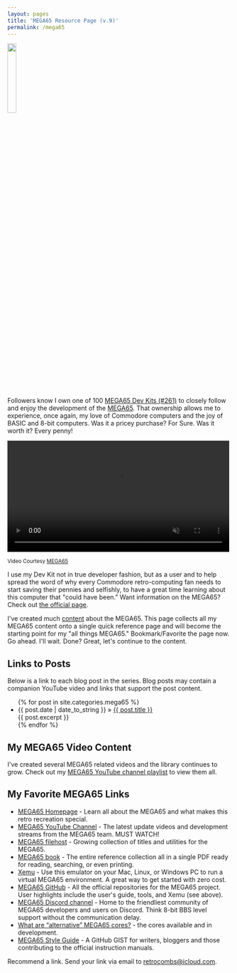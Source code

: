 ```yaml
---
layout: pages
title: 'MEGA65 Resource Page (v.9)'
permalink: /mega65
---
```


<img class="category" src="http://www.stevencombs.com/images/design/mega65.svg" width="20%" />

Followers know I own one of 100 [MEGA65 Dev Kits (#261)](https://www.stevencombs.com/mega65-1) to closely follow and enjoy the development of the [MEGA65](https://www.mega65.org). That ownership allows me to experience, once again, my love of Commodore computers and the joy of BASIC and 8-bit computers. Was it a pricey purchase? For Sure. Was it worth it? Every penny!

<div class="video-container">
  <video width=500px id="video-bg" autoplay muted loop>
  <source src="images/mega65/mega65-rotating.mp4" type="video/mp4">
  </video>
</div>

<sup>Video Courtesy [MEGA65](https://mega65.org)</sup>

I use my Dev Kit not in true developer fashion, but as a user and to help spread the word of why every Commodore retro-computing fan needs to start saving their pennies and selfishly, to have a great time learning about this computer that "could have been." Want information on the MEGA65? Check out [the official page](https://www.mega65.org).

I've created much [content](https://www.stevencombs.com/mega65) about the MEGA65. This page collects all my MEGA65 content onto a single quick reference page and will become the starting point for my "all things MEGA65." Bookmark/Favorite the page now. Go ahead. I'll wait. Done? Great, let's continue to the content.

## Links to Posts

Below is a link to each blog post in the series. Blog posts may contain a companion YouTube video and links that support the post content.

<ul id="blog-posts" class="posts">
{% for post in site.categories.mega65 %}
    <li><span>{{ post.date | date_to_string }} &raquo; </span><a href="{{ post.url }}">{{ post.title }}</a></li><div> {{ post.excerpt }} </div>
{% endfor %}
</ul>

## My MEGA65 Video Content

I've created several MEGA65 related videos and the library continues to grow. Check out my [MEGA65 YouTube channel playlist](https://www.youtube.com/playlist?list=PLRVBh2hjFTomsrJnQdqFmoZUdT6qHocpo) to view them all.

## My Favorite MEGA65 Links

*   [MEGA65 Homepage](https://www.mega65.org) - Learn all about the MEGA65 and what makes this retro recreation special.
*   [MEGA65 YouTube Channel](https://www.youtube.com/channel/UCEz3CQ343r4ssvIdmhDauMQ) - The latest update videos and development streams from the MEGA65 team. MUST WATCH!
*   [MEGA65 filehost](https://files.mega65.org/) - Growing collection of titles and utilities for the MEGA65.
*   [MEGA65 book](https://files.mega65.org?id=d668168c-1fef-4560-a530-77e9e237536d) - The entire reference collection all in a single PDF ready for reading, searching, or even printing.
*   [Xemu](https://github.lgb.hu/xemu/) - Use this emulator on your Mac, Linux, or Windows PC to run a virtual MEGA65 environment. A great way to get started with zero cost.
*   [MEGA65 GitHub](https://github.com/MEGA65) - All the official repositories for the MEGA65 project. User highlights include the user's guide, tools, and Xemu (see above).
*   [MEGA65 Discord channel](https://discord.gg/8zVbk2hK) - Home to the friendliest community of MEGA65 developers and users on Discord. Think 8-bit BBS level support without the communication delay.
*   [What are “alternative” MEGA65 cores?](https://sy2002.github.io/m65cores/) - the cores available and in development.
*   [MEGA65 Style Guide](https://github.com/MEGA65/mega65-user-guide/blob/master/style-guide.md) - A GitHub GIST for writers, bloggers and those contributing to the official instruction manuals.

Recommend a link. Send your link via email to [retrocombs@icloud.com](mailto:retrocombs@icloud.com?subject=Recommend%20Link).
